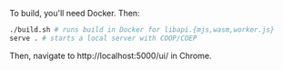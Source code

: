 To build, you'll need Docker. Then:

```bash
./build.sh # runs build in Docker for libapi.{mjs,wasm,worker.js}
serve . # starts a local server with COOP/COEP
```

Then, navigate to http://localhost:5000/ui/ in Chrome.
